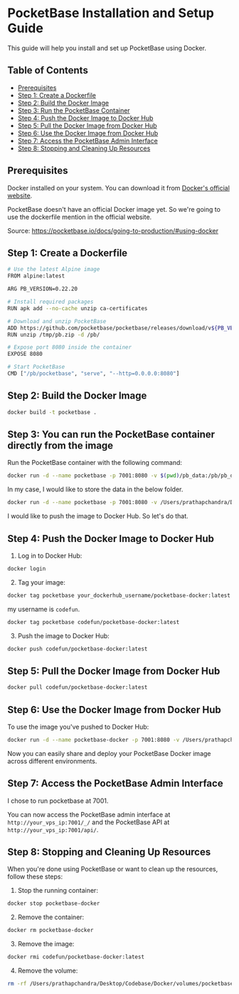 # PocketBase Installation and Setup Guide

This guide will help you install and set up PocketBase using Docker.

## Table of Contents
- [Prerequisites](#prerequisites)
- [Step 1: Create a Dockerfile](#step-1-create-a-dockerfile)
- [Step 2: Build the Docker Image](#step-2-build-the-docker-image)
- [Step 3: Run the PocketBase Container](#step-3-you-can-run-the-pocketbase-container-directly-from-the-image)
- [Step 4: Push the Docker Image to Docker Hub](#step-4-push-the-docker-image-to-docker-hub)
- [Step 5: Pull the Docker Image from Docker Hub](#step-5-pull-the-docker-image-from-docker-hub)
- [Step 6: Use the Docker Image from Docker Hub](#step-6-use-the-docker-image-from-docker-hub)
- [Step 7: Access the PocketBase Admin Interface](#step-7-access-the-pocketbase-admin-interface)
- [Step 8: Stopping and Cleaning Up Resources](#step-8-stopping-and-cleaning-up-resources)

## Prerequisites

Docker installed on your system. You can download it from [Docker's official website](https://www.docker.com/products/docker-desktop).

PocketBase doesn't have an official Docker image yet. So we're going to use the dockerfile mention in the official website.

Source: https://pocketbase.io/docs/going-to-production/#using-docker

## Step 1: Create a Dockerfile

```sh
# Use the latest Alpine image
FROM alpine:latest

ARG PB_VERSION=0.22.20

# Install required packages
RUN apk add --no-cache unzip ca-certificates

# Download and unzip PocketBase
ADD https://github.com/pocketbase/pocketbase/releases/download/v${PB_VERSION}/pocketbase_${PB_VERSION}_linux_amd64.zip /tmp/pb.zip
RUN unzip /tmp/pb.zip -d /pb/

# Expose port 8080 inside the container
EXPOSE 8080

# Start PocketBase
CMD ["/pb/pocketbase", "serve", "--http=0.0.0.0:8080"]
```

## Step 2: Build the Docker Image

```sh
docker build -t pocketbase .
```

## Step 3: You can run the PocketBase container directly from the image

Run the PocketBase container with the following command:

```sh
docker run -d --name pocketbase -p 7001:8080 -v $(pwd)/pb_data:/pb/pb_data pocketbase
```

In my case, I would like to store the data in the below folder.

```sh
docker run -d --name pocketbase -p 7001:8080 -v /Users/prathapchandra/Desktop/Codebase/Docker/volumes/pocketbase:/pb/pb_data pocketbase
```

I would like to push the image to Docker Hub. So let's do that.

## Step 4: Push the Docker Image to Docker Hub

1. Log in to Docker Hub:

```sh
docker login
```

2. Tag your image:

```sh
docker tag pocketbase your_dockerhub_username/pocketbase-docker:latest
```

my username is `codefun`.

```sh
docker tag pocketbase codefun/pocketbase-docker:latest
```

3. Push the image to Docker Hub:

```sh
docker push codefun/pocketbase-docker:latest
```

## Step 5: Pull the Docker Image from Docker Hub

```sh
docker pull codefun/pocketbase-docker:latest
```

## Step 6: Use the Docker Image from Docker Hub

To use the image you've pushed to Docker Hub:

```sh
docker run -d --name pocketbase-docker -p 7001:8080 -v /Users/prathapchandra/Desktop/Codebase/Docker/volumes/pocketbase-docker:/pb/pb_data codefun/pocketbase-docker:latest
```
Now you can easily share and deploy your PocketBase Docker image across different environments.

## Step 7: Access the PocketBase Admin Interface

I chose to run pocketbase at 7001.

You can now access the PocketBase admin interface at `http://your_vps_ip:7001/_/` and the PocketBase API at `http://your_vps_ip:7001/api/`.

## Step 8: Stopping and Cleaning Up Resources

When you're done using PocketBase or want to clean up the resources, follow these steps:

1. Stop the running container:

```sh
docker stop pocketbase-docker
```

2. Remove the container:

```sh
docker rm pocketbase-docker
```

3. Remove the image:

```sh
docker rmi codefun/pocketbase-docker:latest
```

4. Remove the volume:

```sh
rm -rf /Users/prathapchandra/Desktop/Codebase/Docker/volumes/pocketbase-docker
```

